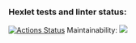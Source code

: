 ### Hexlet tests and linter status:
[![Actions Status](https://github.com/Glebat/frontend-project-44/workflows/hexlet-check/badge.svg)](https://github.com/Glebat/frontend-project-44/actions)
Maintainability: <a href="https://codeclimate.com/github/Glebat/frontend-project-44/maintainability"><img src="https://api.codeclimate.com/v1/badges/348ffb7e5f5101d681a7/maintainability" /></a>